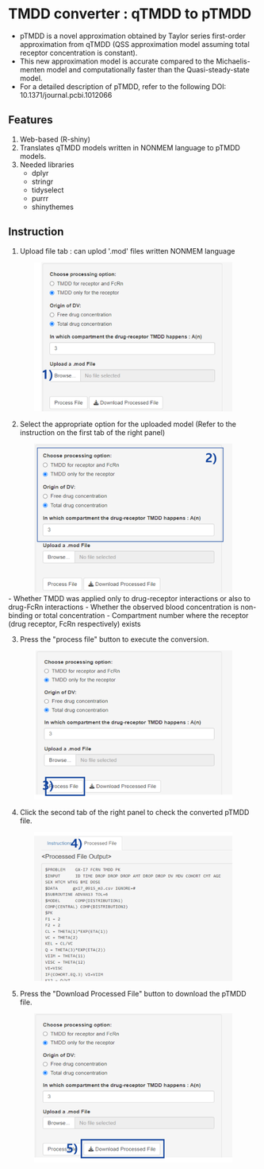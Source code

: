 # TMDD converter : qTMDD to pTMDD
- pTMDD is a novel approximation obtained by Taylor series first-order approximation from qTMDD (QSS approximation model assuming total receptor concentration is constant).
- This new approximation model is accurate compared to the Michaelis-menten model and computationally faster than the Quasi-steady-state model.
- For a detailed description of pTMDD, refer to the following DOI: 10.1371/journal.pcbi.1012066

## Features
1. Web-based (R-shiny)
2. Translates qTMDD models written in NONMEM language to pTMDD models.
3. Needed libraries
   - dplyr
   - stringr
   - tidyselect
   - purrr
   - shinythemes

## Instruction
1. Upload file tab : can uplod '.mod' files written NONMEM language
<div align="center">
    <img src="https://github.com/hyese128/TMDD_qtop_converter/blob/main/images/image1.png" width="400" height="300">
</div>

2. Select the appropriate option for the uploaded model (Refer to the instruction on the first tab of the right panel)
<div align="center">
    <img src="https://github.com/hyese128/TMDD_qtop_converter/blob/main/images/image2.png" width="400" height="300">
</div>
   - Whether TMDD was applied only to drug-receptor interactions or also to drug-FcRn interactions
   - Whether the observed blood concentration is non-binding or total concentration
   - Compartment number where the receptor (drug receptor, FcRn respectively) exists
   
3. Press the "process file" button to execute the conversion.
<div align="center">
    <img src="https://github.com/hyese128/TMDD_qtop_converter/blob/main/images/image3.png" width="400" height="300">
</div>

4. Click the second tab of the right panel to check the converted pTMDD file.
<div align="center">
    <img src="https://github.com/hyese128/TMDD_qtop_converter/blob/main/images/image4.png" width="400" height="300">
</div>

5. Press the "Download Processed File" button to download the pTMDD file.
<div align="center">
    <img src="https://github.com/hyese128/TMDD_qtop_converter/blob/main/images/image5.png" width="400" height="300">
</div>
